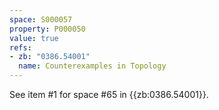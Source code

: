 ```yaml
---
space: S000057
property: P000050
value: true
refs:
- zb: "0386.54001"
  name: Counterexamples in Topology
---
```


See item #1 for space #65 in {{zb:0386.54001}}.

